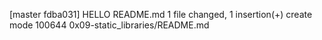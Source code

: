 [master fdba031] HELLO README.md
 1 file changed, 1 insertion(+)
 create mode 100644 0x09-static_libraries/README.md
